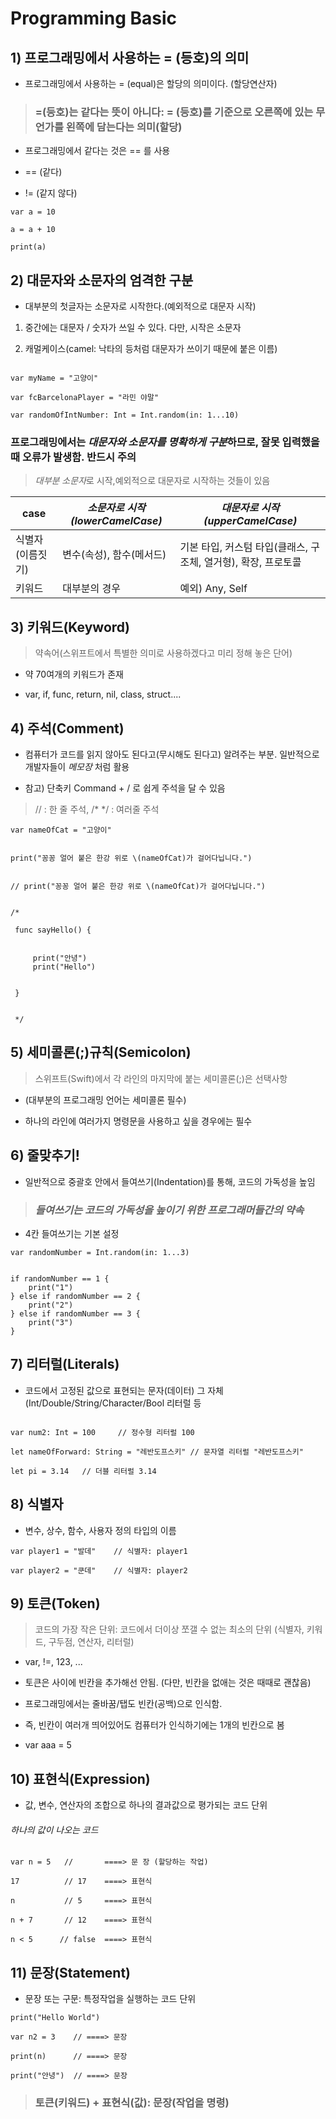 # Programming Basic

## 1) 프로그래밍에서 사용하는 = (등호)의 의미

- 프로그래밍에서 사용하는 = (equal)은 할당의 의미이다. (할당연산자)

> ### =(등호)는 같다는 뜻이 아니다: = (등호)를 기준으로 오른쪽에 있는 무언가를 왼쪽에 담는다는 의미(할당)

- 프로그래밍에서 같다는 것은 == 를 사용

- == (같다)

- != (같지 않다)

```
var a = 10

a = a + 10

print(a)

```

## 2) 대문자와 소문자의 엄격한 구분

- 대부분의 첫글자는 소문자로 시작한다.(예외적으로 대문자 시작)

1. 중간에는 대문자 / 숫자가 쓰일 수 있다. 다만, 시작은 소문자

2. 캐멀케이스(camel: 낙타의 등처럼 대문자가 쓰이기 때문에 붙은 이름)

```

var myName = "고양이"

var fcBarcelonaPlayer = "라민 야말"

var randomOfIntNumber: Int = Int.random(in: 1...10)

```

### 프로그래밍에서는 *대문자와 소문자를 명확하게 구분*하므로, 잘못 입력했을 때 오류가 발생함. 반드시 주의

> *대부분 소문자*로 시작,예외적으로 대문자로 시작하는 것들이 있음

| case             | _소문자로 시작(lowerCamelCase)_ | _대문자로 시작(upperCamelCase)_                                |
| ---------------- | ------------------------------- | -------------------------------------------------------------- |
| 식별자(이름짓기) | 변수(속성), 함수(메서드)        | 기본 타입, 커스텀 타입(클래스, 구조체, 열거형), 확장, 프로토콜 |
| 키워드           | 대부분의 경우                   | 예외) Any, Self                                                |

## 3) 키워드(Keyword)

> 약속어(스위프트에서 특별한 의미로 사용하겠다고 미리 정해 놓은 단어)

- 약 70여개의 키워드가 존재

- var, if, func, return, nil, class, struct....

## 4) 주석(Comment)

- 컴퓨터가 코드를 읽지 않아도 된다고(무시해도 된다고) 알려주는 부분. 일반적으로 개발자들이 _메모장_ 처럼 활용

- 참고) 단축키 Command + / 로 쉽게 주석을 달 수 있음

> // : 한 줄 주석, /\* \*/ : 여러줄 주석

```
var nameOfCat = "고양이"


print("꽁꽁 얼어 붙은 한강 위로 \(nameOfCat)가 걸어다닙니다.")


// print("꽁꽁 얼어 붙은 한강 위로 \(nameOfCat)가 걸어다닙니다.")


/*

 func sayHello() {


     print("안녕")
     print("Hello")


 }


 */

```

## 5) 세미콜론(;)규칙(Semicolon)

> 스위프트(Swift)에서 각 라인의 마지막에 붙는 세미콜론(;)은 선택사항

- (대부분의 프로그래밍 언어는 세미콜론 필수)

- 하나의 라인에 여러가지 명령문을 사용하고 싶을 경우에는 필수

## 6) 줄맞추기!

- 일반적으로 중괄호 안에서 들여쓰기(Indentation)를 통해, 코드의 가독성을 높임

> ### _들여쓰기는 코드의 가독성을 높이기 위한 프로그래머들간의 약속_

- 4칸 들여쓰기는 기본 설정

```
var randomNumber = Int.random(in: 1...3)


if randomNumber == 1 {
    print("1")
} else if randomNumber == 2 {
    print("2")
} else if randomNumber == 3 {
    print("3")
}

```

## 7) 리터럴(Literals)

- 코드에서 고정된 값으로 표현되는 문자(데이터) 그 자체(Int/Double/String/Character/Bool 리터럴 등

```

var num2: Int = 100     // 정수형 리터럴 100

let nameOfForward: String = "레반도프스키" // 문자열 리터럴 "레반도프스키"

let pi = 3.14   // 더블 리터럴 3.14

```

## 8) 식별자

- 변수, 상수, 함수, 사용자 정의 타입의 이름

```
var player1 = "발데"    // 식별자: player1

var player2 = "쿤데"    // 식별자: player2

```

## 9) 토큰(Token)

> 코드의 가장 작은 단위: 코드에서 더이상 쪼갤 수 없는 최소의 단위 (식별자, 키워드, 구두점, 연산자, 리터럴)

- var, !=, 123, ...

- 토큰은 사이에 빈칸을 추가해선 안됨. (다만, 빈칸을 없애는 것은 때때로 괜찮음)

- 프로그래밍에서는 줄바꿈/탭도 빈칸(공백)으로 인식함.

- 즉, 빈칸이 여러개 띄어있어도 컴퓨터가 인식하기에는 1개의 빈칸으로 봄

- var aaa = 5

## 10) 표현식(Expression)

- 값, 변수, 연산자의 조합으로 하나의 결과값으로 평가되는 코드 단위

###### 하나의 값이 나오는 코드

```
var n = 5   //       ====> 문 장 (할당하는 작업)

17          // 17    ====> 표현식

n           // 5     ====> 표현식

n + 7       // 12    ====> 표현식

n < 5      // false  ====> 표현식

```

## 11) 문장(Statement)

- 문장 또는 구문: 특정작업을 실행하는 코드 단위

```
print("Hello World")

var n2 = 3    // ====> 문장

print(n)      // ====> 문장

print("안녕")  // ====> 문장

```

> ### 토큰(키워드) + 표현식(값): 문장(작업을 명령)
